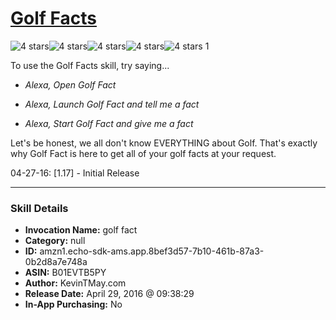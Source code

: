 # [Golf Facts](http://alexa.amazon.com/#skills/amzn1.echo-sdk-ams.app.8bef3d57-7b10-461b-87a3-0b2d8a7e748a)
![4 stars](../../images/ic_star_black_18dp_1x.png)![4 stars](../../images/ic_star_black_18dp_1x.png)![4 stars](../../images/ic_star_black_18dp_1x.png)![4 stars](../../images/ic_star_black_18dp_1x.png)![4 stars](../../images/ic_star_border_black_18dp_1x.png) 1

To use the Golf Facts skill, try saying...

* *Alexa, Open Golf Fact*

* *Alexa, Launch Golf Fact and tell me a fact*

* *Alexa, Start Golf Fact and give me a fact*

Let's be honest, we all don't know EVERYTHING about Golf. That's exactly why Golf Fact is here to get all of your golf facts at your request.

04-27-16: [1.17] - Initial Release

***

### Skill Details

* **Invocation Name:** golf fact
* **Category:** null
* **ID:** amzn1.echo-sdk-ams.app.8bef3d57-7b10-461b-87a3-0b2d8a7e748a
* **ASIN:** B01EVTB5PY
* **Author:** KevinTMay.com
* **Release Date:** April 29, 2016 @ 09:38:29
* **In-App Purchasing:** No
